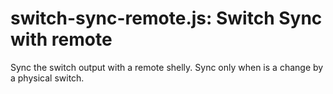 switch-sync-remote.js: Switch Sync with remote
===
Sync the switch output with a remote shelly. Sync only when is a change by a physical switch.
